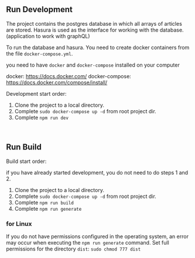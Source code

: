 ## Run Development

The project contains the postgres database in which all arrays of articles are stored. Hasura is used as the interface for working with the database. (application to work with graphQL)

To run the database and hasura. You need to create docker containers from the file `docker-compose.yml`.

you need to have `docker` and `docker-compose` installed on your computer

docker: https://docs.docker.com/
docker-compose: https://docs.docker.com/compose/install/

Development start order:
1. Clone the project to a local directory.
2. Complete `sudo docker-compose up -d` from root project dir.
3. Complete `npm run dev`

<br>

## Run Build

Build start order:

if you have already started development, you do not need to do steps 1 and 2.

1. Clone the project to a local directory.
2. Complete `sudo docker-compose up -d` from root project dir.
3. Complete `npm run build`
4. Complete `npm run generate`

### for Linux 

If you do not have permissions configured in the operating system, an error may occur when executing the `npm run generate` command. Set full permissions for the directory `dist`: `sudo chmod 777 dist`
